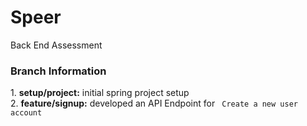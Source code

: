 # Speer
Back End Assessment

<h3> Branch Information </h3>
1. <b>setup/project:</b> initial spring project setup <br>
2. <b>feature/signup:</b> developed an API Endpoint for <code> Create a new user account </code> 